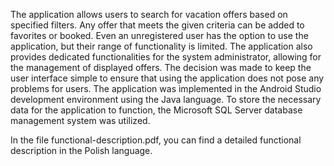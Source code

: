 The application allows users to search for vacation offers based on specified filters. 
Any offer that meets the given criteria can be added to favorites or booked. 
Even an unregistered user has the option to use the application, but their range of functionality is limited. 
The application also provides dedicated functionalities for the system administrator, allowing for the management of displayed offers. 
The decision was made to keep the user interface simple to ensure that using the application does not pose any problems for users. 
The application was implemented in the Android Studio development environment using the Java language. 
To store the necessary data for the application to function, the Microsoft SQL Server database management system was utilized.

In the file functional-description.pdf, you can find a detailed functional description in the Polish language.

